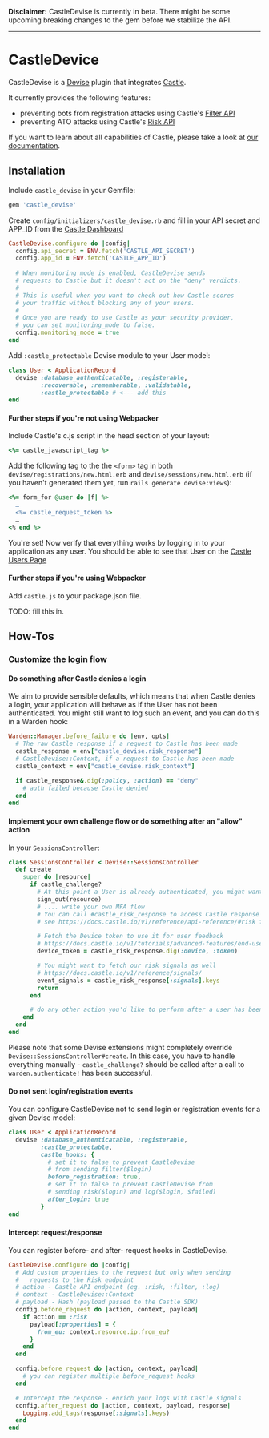 **Disclaimer:** CastleDevise is currently in beta. There might be some upcoming breaking changes to the gem before we stabilize the API.

--- 

# CastleDevice

CastleDevise is a [Devise](https://github.com/heartcombo/devise) plugin that integrates [Castle](https://castle.io). 

It currently provides the following features:
- preventing bots from registration attacks using Castle's [Filter API](https://docs.castle.io/v1/reference/api-reference/#filter)
- preventing ATO attacks using Castle's [Risk API](https://docs.castle.io/v1/reference/api-reference/#risk)

If you want to learn about all capabilities of Castle, please take a look at [our documentation](https://docs.castle.io/).

## Installation

Include `castle_devise` in your Gemfile:

```ruby
gem 'castle_devise'
```

Create `config/initializers/castle_devise.rb` and fill in your API secret and APP_ID from the [Castle Dashboard](https://dashboard.castle.io/settings/general)

```ruby 
CastleDevise.configure do |config|
  config.api_secret = ENV.fetch('CASTLE_API_SECRET')
  config.app_id = ENV.fetch('CASTLE_APP_ID')
  
  # When monitoring mode is enabled, CastleDevise sends
  # requests to Castle but it doesn't act on the "deny" verdicts.
  #
  # This is useful when you want to check out how Castle scores
  # your traffic without blocking any of your users.
  #
  # Once you are ready to use Castle as your security provider,
  # you can set monitoring_mode to false.
  config.monitoring_mode = true
end
```

Add `:castle_protectable` Devise module to your User model:

```ruby 
class User < ApplicationRecord
  devise :database_authenticatable, :registerable,
         :recoverable, :rememberable, :validatable, 
         :castle_protectable # <--- add this
end
```

#### Further steps if you're not using Webpacker

Include Castle's c.js script in the head section of your layout:

```ruby
<%= castle_javascript_tag %>
```

Add the following tag to the the `<form>` tag in both `devise/registrations/new.html.erb` and `devise/sessions/new.html.erb` (if you haven't generated them yet, run `rails generate devise:views`):

```ruby
<%= form_for @user do |f| %>
  …
  <%= castle_request_token %>
  …
<% end %>
```

You're set! Now verify that everything works by logging in to your application as any user. You should be able to see that User on the [Castle Users Page](https://dashboard.castle.io/users)


#### Further steps if you're using Webpacker

Add `castle.js` to your package.json file.

TODO: fill this in.


## How-Tos

### Customize the login flow

#### Do something after Castle denies a login

We aim to provide sensible defaults, which means that when Castle denies a login, your application
will behave as if the User has not been authenticated. You might still want to log such an event,
and you can do this in a Warden hook:

```ruby
Warden::Manager.before_failure do |env, opts|
  # The raw Castle response if a request to Castle has been made
  castle_response = env["castle_devise.risk_response"]
  # CastleDevise::Context, if a request to Castle has been made
  castle_context = env["castle_devise.risk_context"]

  if castle_response&.dig(:policy, :action) == "deny"
    # auth failed because Castle denied
  end
end

```

#### Implement your own challenge flow or do something after an "allow" action

In your `SessionsController`:

```ruby
class SessionsController < Devise::SessionsController
  def create
    super do |resource|
      if castle_challenge?
        # At this point a User is already authenticated, you might want so sign out:
        sign_out(resource)
        # .... write your own MFA flow
        # You can call #castle_risk_response to access Castle response
        # see https://docs.castle.io/v1/reference/api-reference/#risk for details

        # Fetch the Device token to use it for user feedback
        # https://docs.castle.io/v1/tutorials/advanced-features/end-user-feedback
        device_token = castle_risk_response.dig(:device, :token)

        # You might want to fetch our risk signals as well
        # https://docs.castle.io/v1/reference/signals/
        event_signals = castle_risk_response[:signals].keys
        return
      end

      # do any other action you'd like to perform after a user has been signed in below
    end
  end
end
```

Please note that some Devise extensions might completely override `Devise::SessionsController#create`.
In this case, you have to handle everything manually -  `castle_challenge?` should be called after
a call to `warden.authenticate!` has been successful.

#### Do not sent login/registration events

You can configure CastleDevise not to send login or registration events for a given Devise model:

```ruby
class User < ApplicationRecord
  devise :database_authenticatable, :registerable,
         :castle_protectable,
         castle_hooks: {
           # set it to false to prevent CastleDevise
           # from sending filter($login)
           before_registration: true,
           # set it to false to prevent CastleDevise from
           # sending risk($login) and log($login, $failed)
           after_login: true
         }
end
```

#### Intercept request/response

You can register before- and after- request hooks in CastleDevise.

```ruby
CastleDevise.configure do |config|
  # Add custom properties to the request but only when sending
  #   requests to the Risk endpoint
  # action - Castle API endpoint (eg. :risk, :filter, :log)
  # context - CastleDevise::Context
  # payload - Hash (payload passed to the Castle SDK)
  config.before_request do |action, context, payload|
    if action == :risk
      payload[:properties] = {
        from_eu: context.resource.ip.from_eu?
      }
    end
  end

  config.before_request do |action, context, payload|
    # you can register multiple before_request hooks
  end

  # Intercept the response - enrich your logs with Castle signals
  config.after_request do |action, context, payload, response|
    Logging.add_tags(response[:signals].keys)
  end
end
```
